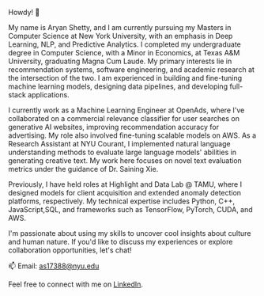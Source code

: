Howdy! 👋

My name is Aryan Shetty, and I am currently pursuing my Masters in Computer Science at New York University, with an emphasis in Deep Learning, NLP, and Predictive Analytics. I completed my undergraduate degree in Computer Science, with a Minor in Economics, at Texas A&M University, graduating Magna Cum Laude. My primary interests lie in recommendation systems, software engineering, and academic research at the intersection of the two. I am experienced in building and fine-tuning machine learning models, designing data pipelines, and developing full-stack applications.

I currently work as a Machine Learning Engineer at OpenAds, where I've collaborated on a commercial relevance classifier for user searches on generative AI websites, improving recommendation accuracy for advertising. My role also involved fine-tuning scalable models on AWS. As a Research Assistant at NYU Courant, I implemented natural language understanding methods to evaluate large language models' abilities in generating creative text. My work here focuses on novel text evaluation metrics under the guidance of Dr. Saining Xie.

Previously, I have held roles at Highlight and Data Lab @ TAMU, where I designed models for client acquisition and extended anomaly detection platforms, respectively. My technical expertise includes Python, C++, JavaScript,SQL, and frameworks such as TensorFlow, PyTorch, CUDA, and AWS.

I'm passionate about using my skills to uncover cool insights about culture and human nature. If you'd like to discuss my experiences or explore collaboration opportunities, let's chat!

📫 Email: as17388@nyu.edu

Feel free to connect with me on [LinkedIn](https://www.linkedin.com/in/aryan-shetty/).
